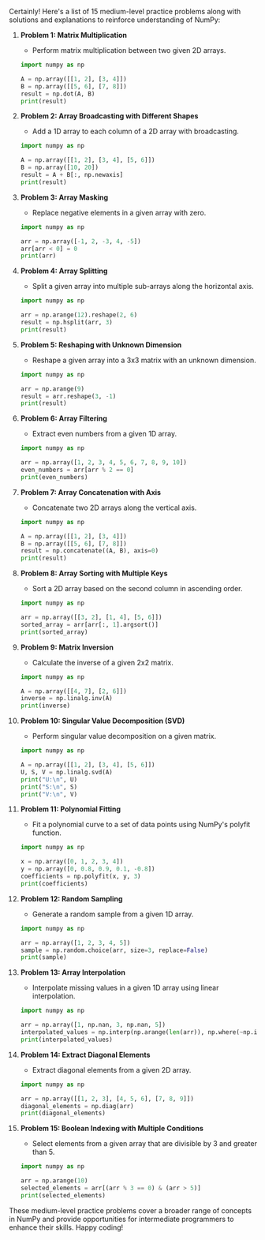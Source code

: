 Certainly! Here's a list of 15 medium-level practice problems along with solutions and explanations to reinforce understanding of NumPy:

1. **Problem 1: Matrix Multiplication**
   - Perform matrix multiplication between two given 2D arrays.

   ```python
   import numpy as np

   A = np.array([[1, 2], [3, 4]])
   B = np.array([[5, 6], [7, 8]])
   result = np.dot(A, B)
   print(result)
   ```

2. **Problem 2: Array Broadcasting with Different Shapes**
   - Add a 1D array to each column of a 2D array with broadcasting.

   ```python
   import numpy as np

   A = np.array([[1, 2], [3, 4], [5, 6]])
   B = np.array([10, 20])
   result = A + B[:, np.newaxis]
   print(result)
   ```

3. **Problem 3: Array Masking**
   - Replace negative elements in a given array with zero.

   ```python
   import numpy as np

   arr = np.array([-1, 2, -3, 4, -5])
   arr[arr < 0] = 0
   print(arr)
   ```

4. **Problem 4: Array Splitting**
   - Split a given array into multiple sub-arrays along the horizontal axis.

   ```python
   import numpy as np

   arr = np.arange(12).reshape(2, 6)
   result = np.hsplit(arr, 3)
   print(result)
   ```

5. **Problem 5: Reshaping with Unknown Dimension**
   - Reshape a given array into a 3x3 matrix with an unknown dimension.

   ```python
   import numpy as np

   arr = np.arange(9)
   result = arr.reshape(3, -1)
   print(result)
   ```

6. **Problem 6: Array Filtering**
   - Extract even numbers from a given 1D array.

   ```python
   import numpy as np

   arr = np.array([1, 2, 3, 4, 5, 6, 7, 8, 9, 10])
   even_numbers = arr[arr % 2 == 0]
   print(even_numbers)
   ```

7. **Problem 7: Array Concatenation with Axis**
   - Concatenate two 2D arrays along the vertical axis.

   ```python
   import numpy as np

   A = np.array([[1, 2], [3, 4]])
   B = np.array([[5, 6], [7, 8]])
   result = np.concatenate((A, B), axis=0)
   print(result)
   ```

8. **Problem 8: Array Sorting with Multiple Keys**
   - Sort a 2D array based on the second column in ascending order.

   ```python
   import numpy as np

   arr = np.array([[3, 2], [1, 4], [5, 6]])
   sorted_array = arr[arr[:, 1].argsort()]
   print(sorted_array)
   ```

9. **Problem 9: Matrix Inversion**
   - Calculate the inverse of a given 2x2 matrix.

   ```python
   import numpy as np

   A = np.array([[4, 7], [2, 6]])
   inverse = np.linalg.inv(A)
   print(inverse)
   ```

10. **Problem 10: Singular Value Decomposition (SVD)**
    - Perform singular value decomposition on a given matrix.

    ```python
    import numpy as np

    A = np.array([[1, 2], [3, 4], [5, 6]])
    U, S, V = np.linalg.svd(A)
    print("U:\n", U)
    print("S:\n", S)
    print("V:\n", V)
    ```

11. **Problem 11: Polynomial Fitting**
    - Fit a polynomial curve to a set of data points using NumPy's polyfit function.

    ```python
    import numpy as np

    x = np.array([0, 1, 2, 3, 4])
    y = np.array([0, 0.8, 0.9, 0.1, -0.8])
    coefficients = np.polyfit(x, y, 3)
    print(coefficients)
    ```

12. **Problem 12: Random Sampling**
    - Generate a random sample from a given 1D array.

    ```python
    import numpy as np

    arr = np.array([1, 2, 3, 4, 5])
    sample = np.random.choice(arr, size=3, replace=False)
    print(sample)
    ```

13. **Problem 13: Array Interpolation**
    - Interpolate missing values in a given 1D array using linear interpolation.

    ```python
    import numpy as np

    arr = np.array([1, np.nan, 3, np.nan, 5])
    interpolated_values = np.interp(np.arange(len(arr)), np.where(~np.isnan(arr))[0], arr[~np.isnan(arr)])
    print(interpolated_values)
    ```

14. **Problem 14: Extract Diagonal Elements**
    - Extract diagonal elements from a given 2D array.

    ```python
    import numpy as np

    arr = np.array([[1, 2, 3], [4, 5, 6], [7, 8, 9]])
    diagonal_elements = np.diag(arr)
    print(diagonal_elements)
    ```

15. **Problem 15: Boolean Indexing with Multiple Conditions**
    - Select elements from a given array that are divisible by 3 and greater than 5.

    ```python
    import numpy as np

    arr = np.arange(10)
    selected_elements = arr[(arr % 3 == 0) & (arr > 5)]
    print(selected_elements)
    ```

These medium-level practice problems cover a broader range of concepts in NumPy and provide opportunities for intermediate programmers to enhance their skills. Happy coding!

